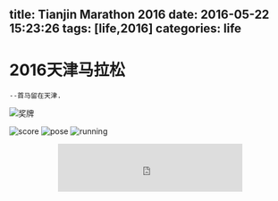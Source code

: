 title: Tianjin Marathon 2016
date: 2016-05-22 15:23:26
tags: [life,2016]
categories: life
---
# 2016天津马拉松   

`--首马留在天津.`

![奖牌](/attachpic/marathon/4.jpg)

<!-- more -->
![score](/attachpic/marathon/1.png)
![pose](/attachpic/marathon/2.png)
![running](/attachpic/marathon/3.jpg)


<center>
<iframe frameborder="no" border="0" marginwidth="0" marginheight="0" width=330 height=86 src="http://music.163.com/outchain/player?type=2&id=18228482&auto=1&height=66"></iframe>
</center>
